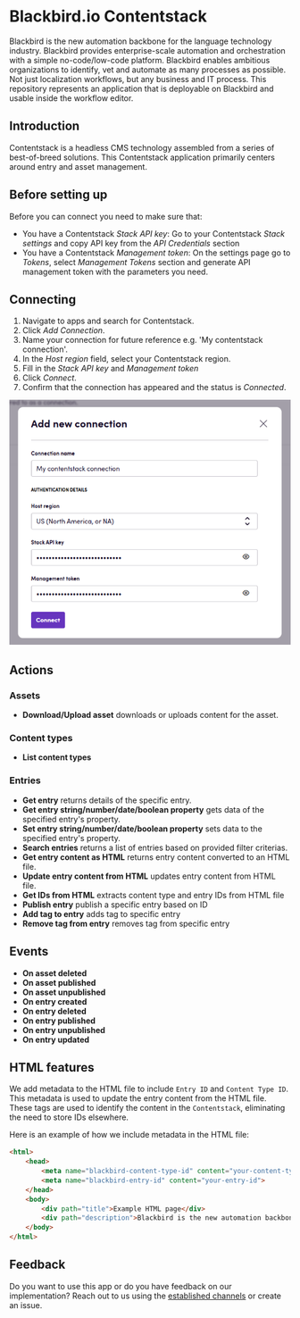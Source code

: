 # Blackbird.io Contentstack

Blackbird is the new automation backbone for the language technology industry. Blackbird provides enterprise-scale automation and orchestration with a simple no-code/low-code platform. Blackbird enables ambitious organizations to identify, vet and automate as many processes as possible. Not just localization workflows, but any business and IT process. This repository represents an application that is deployable on Blackbird and usable inside the workflow editor.

## Introduction

<!-- begin docs -->  

Contentstack is a headless CMS technology assembled from a series of best-of-breed solutions. This Contentstack application primarily centers around entry and asset management.

## Before setting up

Before you can connect you need to make sure that:

- You have a Contentstack _Stack API key_: Go to your Contentstack _Stack settings_ and copy API key from the _API Credentials_ section
- You have a Contentstack _Management token_: On the settings page go to _Tokens_, select _Management Tokens_ section and generate API management token with the parameters you need.

## Connecting

1. Navigate to apps and search for Contentstack.
2. Click _Add Connection_.
3. Name your connection for future reference e.g. 'My contentstack connection'.
4. In the _Host region_ field, select your Contentstack region.
5. Fill in the _Stack API key_ and  _Management token_
6. Click _Connect_.
7. Confirm that the connection has appeared and the status is _Connected_.

![1733749434672](image/README/1733749434672.png)

## Actions

### Assets

- **Download/Upload asset** downloads or uploads content for the asset.

### Content types

- **List content types**

### Entries

- **Get entry** returns details of the specific entry.
- **Get entry string/number/date/boolean property** gets data of the specified entry's property.
- **Set entry string/number/date/boolean property** sets data to the specified entry's property.
- **Search entries** returns a list of entries based on provided filter criterias.
- **Get entry content as HTML** returns entry content converted to an HTML file.
- **Update entry content from HTML** updates entry content from HTML file.
- **Get IDs from HTML** extracts content type and entry IDs from HTML file
- **Publish entry** publish a specific entry based on ID
- **Add tag to entry** adds tag to specific entry
- **Remove tag from entry** removes tag from specific entry

## Events

-   **On asset deleted**
-   **On asset published**
-   **On asset unpublished**
-   **On entry created**
-   **On entry deleted**
-   **On entry published**
-   **On entry unpublished**
-   **On entry updated**


## HTML features

We add metadata to the HTML file to include `Entry ID` and `Content Type ID`. This metadata is used to update the entry content from the HTML file. These tags are used to identify the content in the `Contentstack`, eliminating the need to store IDs elsewhere.

Here is an example of how we include metadata in the HTML file:

```html
<html>
    <head>
        <meta name="blackbird-content-type-id" content="your-content-type">
        <meta name="blackbird-entry-id" content="your-entry-id">
    </head>
    <body>
        <div path="title">Example HTML page</div>
        <div path="description">Blackbird is the new automation backbone for the language technology industry.</div>
    </body>
</html>
```

## Feedback

Do you want to use this app or do you have feedback on our implementation? Reach out to us using the [established channels](https://www.blackbird.io/) or create an issue.

<!-- end docs -->
